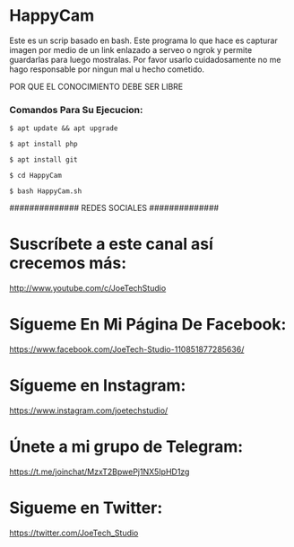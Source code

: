 # HappyCam
Este es un scrip basado en bash. Este programa lo que hace es capturar imagen por medio de un link enlazado a serveo o ngrok y permite guardarlas para luego mostralas.
Por favor usarlo cuidadosamente no me hago responsable por ningun mal u hecho cometido.

POR QUE EL CONOCIMIENTO DEBE SER LIBRE

### Comandos Para Su Ejecucion:
```
$ apt update && apt upgrade

$ apt install php

$ apt install git

$ cd HappyCam

$ bash HappyCam.sh
```

############## REDES SOCIALES ##############

# Suscríbete a este canal así crecemos más:
http://www.youtube.com/c/JoeTechStudio

# Sígueme En Mi Página De Facebook:
https://www.facebook.com/JoeTech-Studio-110851877285636/

# Sígueme en Instagram: 
https://www.instagram.com/joetechstudio/

# Únete a mi grupo de Telegram:
https://t.me/joinchat/MzxT2BpwePj1NX5IpHD1zg

# Sigueme en Twitter:
https://twitter.com/JoeTech_Studio
